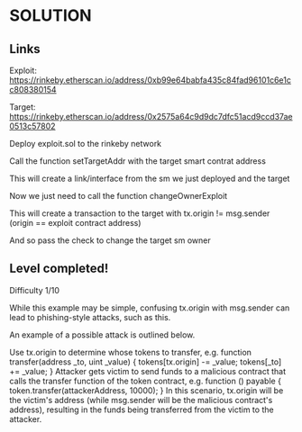 # SOLUTION
## Links

Exploit: https://rinkeby.etherscan.io/address/0xb99e64babfa435c84fad96101c6e1cc808380154

Target: https://rinkeby.etherscan.io/address/0x2575a64c9d9dc7dfc51acd9ccd37ae0513c57802


Deploy exploit.sol to the rinkeby network

Call the function setTargetAddr with the target smart contrat address

This will create a link/interface from the sm we just deployed and the target

Now we just need to call the function changeOwnerExploit

This will create a transaction to the target with tx.origin != msg.sender (origin == exploit contract address)

And so pass the check to change the target sm owner

## Level completed!
Difficulty 1/10

While this example may be simple, confusing tx.origin with msg.sender can lead to phishing-style attacks, such as this.

An example of a possible attack is outlined below.

Use tx.origin to determine whose tokens to transfer, e.g.
function transfer(address _to, uint _value) {
  tokens[tx.origin] -= _value;
  tokens[_to] += _value;
}
Attacker gets victim to send funds to a malicious contract that calls the transfer function of the token contract, e.g.
function () payable {
  token.transfer(attackerAddress, 10000);
}
In this scenario, tx.origin will be the victim's address (while msg.sender will be the malicious contract's address), resulting in the funds being transferred from the victim to the attacker.